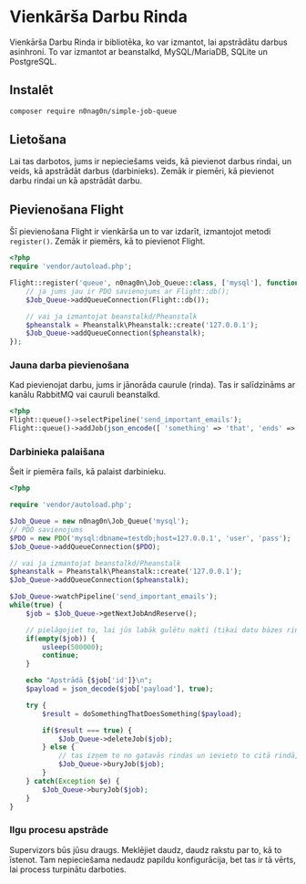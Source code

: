 # Vienkārša Darbu Rinda

Vienkārša Darbu Rinda ir bibliotēka, ko var izmantot, lai apstrādātu darbus asinhroni. To var izmantot ar beanstalkd, MySQL/MariaDB, SQLite un PostgreSQL.

## Instalēt
```bash
composer require n0nag0n/simple-job-queue
```

## Lietošana

Lai tas darbotos, jums ir nepieciešams veids, kā pievienot darbus rindai, un veids, kā apstrādāt darbus (darbinieks). Zemāk ir piemēri, kā pievienot darbu rindai un kā apstrādāt darbu.

## Pievienošana Flight

Šī pievienošana Flight ir vienkārša un to var izdarīt, izmantojot metodi `register()`. Zemāk ir piemērs, kā to pievienot Flight.

```php
<?php
require 'vendor/autoload.php';

Flight::register('queue', n0nag0n\Job_Queue::class, ['mysql'], function($Job_Queue) {
	// ja jums jau ir PDO savienojums ar Flight::db();
	$Job_Queue->addQueueConnection(Flight::db());

	// vai ja izmantojat beanstalkd/Pheanstalk
	$pheanstalk = Pheanstalk\Pheanstalk::create('127.0.0.1');
	$Job_Queue->addQueueConnection($pheanstalk);
});
```

### Jauna darba pievienošana

Kad pievienojat darbu, jums ir jānorāda caurule (rinda). Tas ir salīdzināms ar kanālu RabbitMQ vai cauruli beanstalkd.

```php
<?php
Flight::queue()->selectPipeline('send_important_emails');
Flight::queue()->addJob(json_encode([ 'something' => 'that', 'ends' => 'up', 'a' => 'string' ]));
```

### Darbinieka palaišana

Šeit ir piemēra fails, kā palaist darbinieku.
```php
<?php

require 'vendor/autoload.php';

$Job_Queue = new n0nag0n\Job_Queue('mysql');
// PDO savienojums
$PDO = new PDO('mysql:dbname=testdb;host=127.0.0.1', 'user', 'pass');
$Job_Queue->addQueueConnection($PDO);

// vai ja izmantojat beanstalkd/Pheanstalk
$pheanstalk = Pheanstalk\Pheanstalk::create('127.0.0.1');
$Job_Queue->addQueueConnection($pheanstalk);

$Job_Queue->watchPipeline('send_important_emails');
while(true) {
	$job = $Job_Queue->getNextJobAndReserve();

	// pielāgojiet to, lai jūs labāk gulētu naktī (tikai datu bāzes rindām, beanstalkd šai izteiksmei nav nepieciešams)
	if(empty($job)) {
		usleep(500000);
		continue;
	}

	echo "Apstrādā {$job['id']}\n";
	$payload = json_decode($job['payload'], true);

	try {
		$result = doSomethingThatDoesSomething($payload);

		if($result === true) {
			$Job_Queue->deleteJob($job);
		} else {
			// tas izņem to no gatavās rindas un ievieto to citā rindā, kuru var pickup un "kick" vēlāk.
			$Job_Queue->buryJob($job);
		}
	} catch(Exception $e) {
		$Job_Queue->buryJob($job);
	}
}
```

### Ilgu procesu apstrāde

Supervizors būs jūsu draugs. Meklējiet daudz, daudz rakstu par to, kā to īstenot. Tam nepieciešama nedaudz papildu konfigurācija, bet tas ir tā vērts, lai process turpinātu darboties.